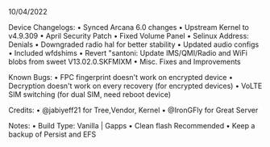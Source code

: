 10/04/2022

Device Changelogs:
• Synced Arcana 6.0 changes
• Upstream Kernel to v4.9.309
• April Security Patch
• Fixed Volume Panel
• Selinux Address: Denials 
• Downgraded radio hal for better stability
• Updated audio configs
• Included wfdshims
• Revert "santoni: Update IMS/QMI/Radio and WiFi blobs from sweet V13.02.0.SKFMIXM
• Misc. Fixes and Improvements

Known Bugs:
• FPC fingerprint doesn't work on encrypted device
• Decryption doesn't work on every recovery (for encrypted devices)
• VoLTE SIM switching (for dual SIM, need reboot device)

Credits:
• @jabiyeff21 for Tree,Vendor, Kernel
• @IronGFly for Great Server

Notes:
• Build Type: Vanilla | Gapps
• Clean flash Recommended
• Keep a backup of Persist and EFS
